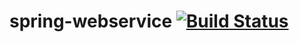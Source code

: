 # spring-webservice [![Build Status](https://travis-ci.org/enhakkore/spring-webservice.svg?branch=master)](https://travis-ci.org/enhakkore/spring-webservice)